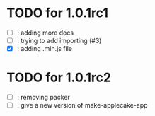 # TODO for 1.0.1rc1
- [ ] :  adding more docs
- [ ] :  trying to add importing (#3)
- [x] :  adding .min.js file
# TODO for 1.0.1rc2
- [ ] :  removing packer
- [ ] :  give a new version of make-applecake-app
